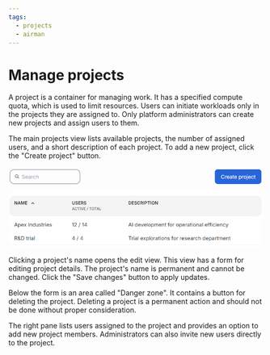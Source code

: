 ```yaml
---
tags:
  - projects
  - airman
---
```


# Manage projects

A project is a container for managing work. It has a specified compute quota, which is used to limit resources. Users can initiate workloads only in the projects they are assigned to. Only platform administrators can create new projects and assign users to them.

The main projects view lists available projects, the number of assigned users, and a short description of each project. To add a new project, click the "Create project" button.

![The projects list displays the number of users and a short description of the project.](../../img/projects/projects-list.png)

Clicking a project's name opens the edit view. This view has a form for editing project details. The project's name is permanent and cannot be changed. Click the "Save changes" button to apply updates.

Below the form is an area called "Danger zone". It contains a button for deleting the project. Deleting a project is a permanent action and should not be done without proper consideration.

The right pane lists users assigned to the project and provides an option to add new project members. Administrators can also invite new users directly to the project.
